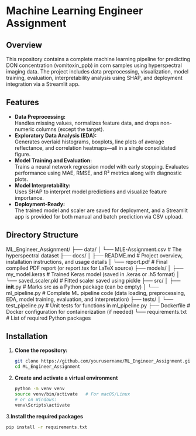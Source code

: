 # Machine Learning Engineer Assignment

## Overview
This repository contains a complete machine learning pipeline for predicting DON concentration (vomitoxin\_ppb) in corn samples using hyperspectral imaging data. The project includes data preprocessing, visualization, model training, evaluation, interpretability analysis using SHAP, and deployment integration via a Streamlit app.

## Features
- **Data Preprocessing:**  
  Handles missing values, normalizes feature data, and drops non-numeric columns (except the target).
- **Exploratory Data Analysis (EDA):**  
  Generates overlaid histograms, boxplots, line plots of average reflectance, and correlation heatmaps—all in a single consolidated figure.
- **Model Training and Evaluation:**  
  Trains a neural network regression model with early stopping. Evaluates performance using MAE, RMSE, and R² metrics along with diagnostic plots.
- **Model Interpretability:**  
  Uses SHAP to interpret model predictions and visualize feature importance.
- **Deployment-Ready:**  
  The trained model and scaler are saved for deployment, and a Streamlit app is provided for both manual and batch prediction via CSV upload.

## Directory Structure
ML_Engineer_Assignment/
├── data/
│   └── MLE-Assignment.csv         # The hyperspectral dataset
├── docs/
│   ├── README.md                  # Project overview, installation instructions, and usage details
│   └── report.pdf                 # Final compiled PDF report (or report.tex for LaTeX source)
├── models/
│   ├── my_model.keras             # Trained Keras model (saved in .keras or .h5 format)
│   └── saved_scaler.pkl           # Fitted scaler saved using pickle
├── src/
│   ├── __init__.py                # Marks src as a Python package (can be empty)
│   └── ml_pipeline.py             # Complete ML pipeline code (data loading, preprocessing, EDA, model training, evaluation, and interpretation)
├── tests/
│   └── test_pipeline.py           # Unit tests for functions in ml_pipeline.py
├── Dockerfile                     # Docker configuration for containerization (if needed)
└── requirements.txt               # List of required Python packages

## Installation
1. **Clone the repository:**
   ```bash
   git clone https://github.com/yourusername/ML_Engineer_Assignment.git
   cd ML_Engineer_Assignment
2. **Create and activate a virtual environment**
   ```bash
   python -m venv venv
   source venv/bin/activate   # For macOS/Linux
   # or on Windows:
   venv\Scripts\activate
3.**Install the required packages**
  ```bash
 pip install -r requirements.txt

